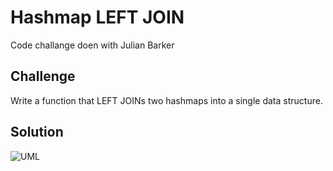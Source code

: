 # Hashmap LEFT JOIN

Code challange doen with Julian Barker

## Challenge

Write a function that LEFT JOINs two hashmaps into a single data structure.

## Solution
![UML](/401-challenge/screenshots/codechallange33.png)
